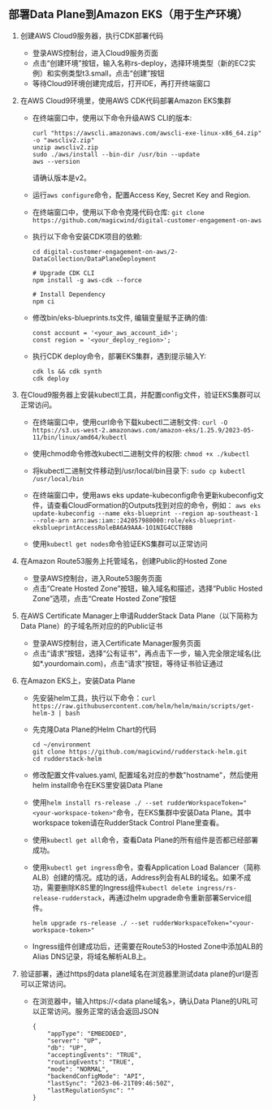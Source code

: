 
## 部署Data Plane到Amazon EKS（用于生产环境）

1. 创建AWS Cloud9服务器，执行CDK部署代码

    - 登录AWS控制台，进入Cloud9服务页面
    - 点击“创建环境”按钮，输入名称rs-deploy，选择环境类型（新的EC2实例）和实例类型t3.small，点击“创建”按钮
    - 等待Cloud9环境创建完成后，打开IDE，再打开终端窗口

2. 在AWS Cloud9环境里，使用AWS CDK代码部署Amazon EKS集群

    - 在终端窗口中，使用以下命令升级AWS CLI的版本: 
        ```
        curl "https://awscli.amazonaws.com/awscli-exe-linux-x86_64.zip" -o "awscliv2.zip"
        unzip awscliv2.zip
        sudo ./aws/install --bin-dir /usr/bin --update
        aws --version
        ```
        请确认版本是v2。
    
    - 运行`aws configure`命令，配置Access Key, Secret Key and Region.

    - 在终端窗口中，使用以下命令克隆代码仓库: `git clone https://github.com/magicwind/digital-customer-engagement-on-aws`
    - 执行以下命令安装CDK项目的依赖:
        ```
        cd digital-customer-engagement-on-aws/2-DataCollection/DataPlaneDeployment
        
        # Upgrade CDK CLI
        npm install -g aws-cdk --force

        # Install Dependency
        npm ci
        ``` 
    - 修改bin/eks-blueprints.ts文件, 编辑变量赋予正确的值:
        ```
        const account = '<your_aws_account_id>';
        const region = '<your_deploy_region>';
        ```
    - 执行CDK deploy命令，部署EKS集群，遇到提示输入Y:
        ```
        cdk ls && cdk synth
        cdk deploy
        ```
3. 在Cloud9服务器上安装kubectl工具，并配置config文件，验证EKS集群可以正常访问。

    - 在终端窗口中，使用curl命令下载kubectl二进制文件: `curl -O https://s3.us-west-2.amazonaws.com/amazon-eks/1.25.9/2023-05-11/bin/linux/amd64/kubectl`

    - 使用chmod命令修改kubectl二进制文件的权限: `chmod +x ./kubectl`

    - 将kubectl二进制文件移动到/usr/local/bin目录下: `sudo cp kubectl /usr/local/bin`

    - 在终端窗口中，使用aws eks update-kubeconfig命令更新kubeconfig文件，请查看CloudFormation的Outputs找到对应的命令，例如：
    `aws eks update-kubeconfig --name eks-blueprint --region ap-southeast-1 --role-arn arn:aws:iam::242057980000:role/eks-blueprint-eksblueprintAccessRoleBA6A9AAA-1O1NIG4CCTBBB`

    - 使用`kubectl get nodes`命令验证EKS集群可以正常访问


4. 在Amazon Route53服务上托管域名，创建Public的Hosted Zone

    - 登录AWS控制台，进入Route53服务页面
    - 点击“Create Hosted Zone”按钮，输入域名和描述，选择“Public Hosted Zone”选项，点击“Create Hosted Zone”按钮

5. 在AWS Certificate Manager上申请RudderStack Data Plane（以下简称为Data Plane）的子域名所对应的的Public证书

    - 登录AWS控制台，进入Certificate Manager服务页面
    - 点击“请求”按钮，选择“公有证书”，再点击下一步，输入完全限定域名(比如*.yourdomain.com)，点击“请求”按钮，等待证书验证通过

6. 在Amazon EKS上，安装Data Plane

    - 先安装helm工具，执行以下命令：`curl https://raw.githubusercontent.com/helm/helm/main/scripts/get-helm-3 | bash`
    - 先克隆Data Plane的Helm Chart的代码
        ```
        cd ~/environment
        git clone https://github.com/magicwind/rudderstack-helm.git
        cd rudderstack-helm
        ```
    - 修改配置文件values.yaml, 配置域名对应的参数"hostname"，然后使用helm install命令在EKS里安装Data Plane

    - 使用`helm install rs-release ./ --set rudderWorkspaceToken="<your-workspace-token>"`命令，在EKS集群中安装Data Plane。其中workspace token请在RudderStack Control Plane里查看。

    - 使用`kubectl get all`命令，查看Data Plane的所有组件是否都已经部署成功。

    - 使用`kubectl get ingress`命令，查看Application Load Balancer（简称ALB）创建的情况。成功的话，Address列会有ALB的域名。如果不成功，需要删除K8S里的Ingress组件`kubectl delete ingress/rs-release-rudderstack`，再通过helm upgrade命令重新部署Service组件。
        ```
        helm upgrade rs-release ./ --set rudderWorkspaceToken="<your-workspace-token>"
        ```

    - Ingress组件创建成功后，还需要在Route53的Hosted Zone中添加ALB的Alias DNS记录，将域名解析ALB上。

7. 验证部署，通过https的data plane域名在浏览器里测试data plane的url是否可以正常访问。
    - 在浏览器中，输入https://<data plane域名>，确认Data Plane的URL可以正常访问。服务正常的话会返回JSON
        ```
        {
            "appType": "EMBEDDED",
            "server": "UP",
            "db": "UP",
            "acceptingEvents": "TRUE",
            "routingEvents": "TRUE",
            "mode": "NORMAL",
            "backendConfigMode": "API",
            "lastSync": "2023-06-21T09:46:50Z",
            "lastRegulationSync": ""
        }
        ```